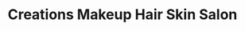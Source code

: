 ---
title: "Creations Makeup Hair Skin Salon"
url: /lahore/creations-makeup-hair-skin-salon/
shop: hairdresser
---